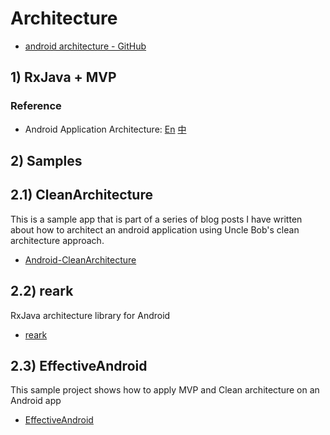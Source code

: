 
# Architecture

* [android architecture - GitHub](https://github.com/search?utf8=%E2%9C%93&q=android+architecture)

## 1) RxJava + MVP

### Reference

* Android Application Architecture: [En](https://medium.com/ribot-labs/android-application-architecture-8b6e34acda65) [中](http://my.oschina.net/mengshuai/blog/541314)

## 2) Samples

## 2.1) CleanArchitecture

This is a sample app that is part of a series of blog posts I have written about how to architect
an android application using Uncle Bob's clean architecture approach.

* [Android-CleanArchitecture](https://github.com/android10/Android-CleanArchitecture)

## 2.2) reark

RxJava architecture library for Android

* [reark](https://github.com/reark/reark)

## 2.3) EffectiveAndroid

This sample project shows how to apply MVP and Clean architecture on an Android app

* [EffectiveAndroid](https://github.com/rallat/EffectiveAndroid)
